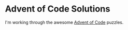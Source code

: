 # Advent of Code Solutions

I'm working through the awesome [Advent of Code](http://adventofcode.com/2022) puzzles.
